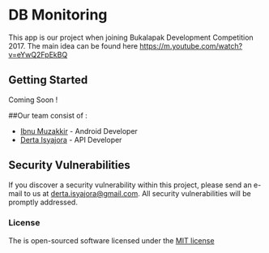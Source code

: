 # DB Monitoring

This app is our project when joining Bukalapak Development Competition 2017. The main idea can be found here  https://m.youtube.com/watch?v=eYwQ2FpEkBQ

## Getting Started

Coming Soon !

##Our team consist of : 
* [Ibnu Muzakkir](https://github.com/astroidnu) - Android Developer
* [Derta Isyajora](https://github.com/dertajora) - API Developer

## Security Vulnerabilities

If you discover a security vulnerability within this project, please send an e-mail to us at derta.isyajora@gmail.com. All security vulnerabilities will be promptly addressed.

### License

The  is open-sourced software licensed under the [MIT license](http://opensource.org/licenses/MIT)
